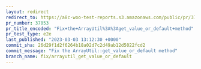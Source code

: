 ```yaml
---
layout: redirect
redirect_to: https://a8c-woo-test-reports.s3.amazonaws.com/public/pr/37053/e2e/index.html
pr_number: 37053
pr_title_encoded: "Fix+the+ArrayUtil%3A%3Aget_value_or_default+method"
pr_test_type: e2e
last_published: "2023-03-03 13:12:30 +0000"
commit_sha: 26d29f1d2f6264b18a02d7c2d49ab12d5022fcd2
commit_message: "Fix the ArrayUtil::get_value_or_default method"
branch_name: fix/arrayutil_get_value_or_default
---
```

